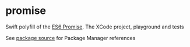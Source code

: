 # promise

Swift polyfill of the [ES6 Promise](https://developer.mozilla.org/en/docs/Web/JavaScript/Reference/Global_Objects/Promise).
The XCode project, playground and tests

See [package source](https://github.com/Efimster/es6-promise) for Package Manager references
